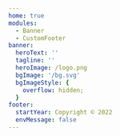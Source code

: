 ```yaml
---
home: true
modules:
  - Banner
  - CustomFooter
banner:
  heroText: ''
  tagline: ''
  heroImage: /logo.png
  bgImage: '/bg.svg'
  bgImageStyle: {
    overflow: hidden;
  }
footer:
  startYear: Copyright © 2022
  envMessage: false
---
```

